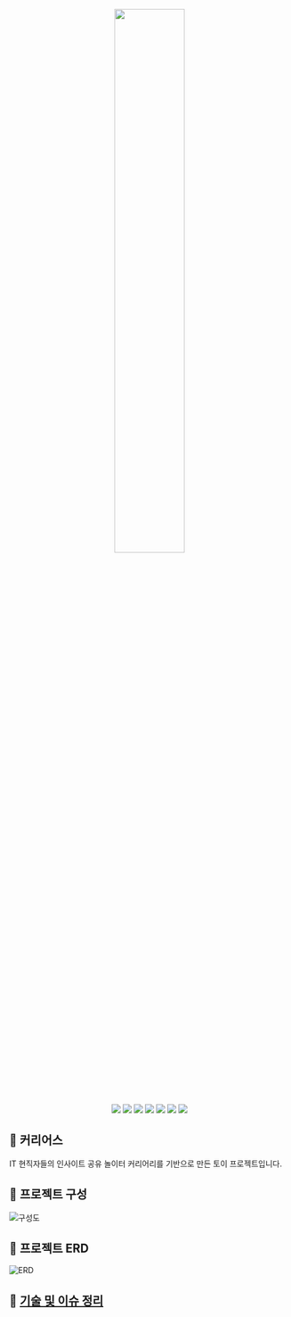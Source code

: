 <p align='center'>
<img width='50%' src='https://user-images.githubusercontent.com/39672033/122632708-933e9980-d10f-11eb-8919-05c2451ac117.png'>
</p>

<p align='center'>
    <img src="https://img.shields.io/badge/spring boot-v2.4.3-green?logo=SpringBoot"/>
    <img src="https://img.shields.io/badge/java-v1.8-aaa?logo=Java"/>
    <img src="https://img.shields.io/badge/gradle-v6.8.2-yellow?logo=Gradle">
    <img src="https://img.shields.io/badge/mysql-v8.0-ff69b4?logo=MySQL"/>
    <img src="https://img.shields.io/badge/redis-v6.2.4-critical?logo=Redis"/>
    <img src="https://img.shields.io/badge/jenkins-v2.289.1-critical?logo=Jenkins"/>
    <img src="https://img.shields.io/badge/docker-v18.09.7-blue?logo=Docker"/>
</p>


## 📌 커리어스
IT 현직자들의 인사이트 공유 놀이터 커리어리를 기반으로 만든 토이 프로젝트입니다.<br>

## 📌 프로젝트 구성
![구성도](https://user-images.githubusercontent.com/39672033/122710486-4daed780-d29b-11eb-8078-fdf841507848.png)

## 📌 프로젝트 ERD
![ERD](https://user-images.githubusercontent.com/39672033/121915202-f7f3a000-cd6d-11eb-8e2c-224f826a31c6.png)

## 📌 [기술 및 이슈 정리](https://github.com/f-lab-edu/careers/wiki)
